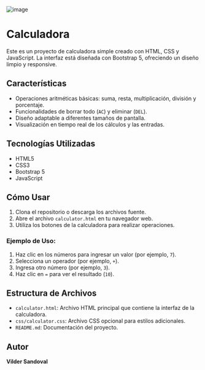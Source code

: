 ![image](https://github.com/user-attachments/assets/344433e5-7583-41f3-b03a-094402ee3582)

# Calculadora

Este es un proyecto de calculadora simple creado con HTML, CSS y JavaScript. La interfaz está diseñada con Bootstrap 5, ofreciendo un diseño limpio y responsive.

## Características

- Operaciones aritméticas básicas: suma, resta, multiplicación, división y porcentaje.
- Funcionalidades de borrar todo (`AC`) y eliminar (`DEL`).
- Diseño adaptable a diferentes tamaños de pantalla.
- Visualización en tiempo real de los cálculos y las entradas.

## Tecnologías Utilizadas

- HTML5
- CSS3
- Bootstrap 5
- JavaScript

## Cómo Usar

1. Clona el repositorio o descarga los archivos fuente.
2. Abre el archivo `calculator.html` en tu navegador web.
3. Utiliza los botones de la calculadora para realizar operaciones.

### Ejemplo de Uso:

1. Haz clic en los números para ingresar un valor (por ejemplo, `7`).
2. Selecciona un operador (por ejemplo, `+`).
3. Ingresa otro número (por ejemplo, `3`).
4. Haz clic en `=` para ver el resultado (`10`).

## Estructura de Archivos

- `calculator.html`: Archivo HTML principal que contiene la interfaz de la calculadora.
- `css/calculator.css`: Archivo CSS opcional para estilos adicionales.
- `README.md`: Documentación del proyecto.

## Autor

**Vilder Sandoval**

